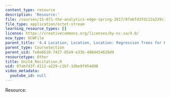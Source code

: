 ```yaml
---
content_type: resource
description: 'Resource:'
file: /courses/15-071-the-analytics-edge-spring-2017/07abfd3fd112a229c1bf1dbe9f454d98_Unit4_Recitation.R
file_type: application/octet-stream
learning_resource_types: []
license: https://creativecommons.org/licenses/by-nc-sa/4.0/
ocw_type: OCWFile
parent_title: '4.4 Location, Location, Location: Regression Trees for Housing Data  (Recitation)'
parent_type: CourseSection
parent_uid: fe8e6610-7427-85e9-e33b-488d454628d9
resourcetype: Other
title: Unit4_Recitation.R
uid: 07abfd3f-d112-a229-c1bf-1dbe9f454d98
video_metadata:
  youtube_id: null
---
```

Resource: